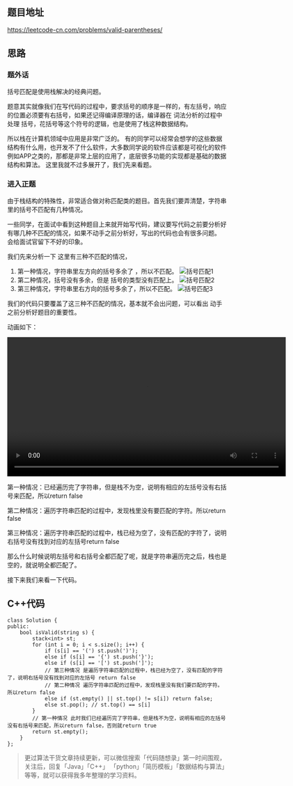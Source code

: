 
## 题目地址 

https://leetcode-cn.com/problems/valid-parentheses/ 

## 思路 

### 题外话
括号匹配是使用栈解决的经典问题。

题意其实就像我们在写代码的过程中，要求括号的顺序是一样的，有左括号，响应的位置必须要有右括号，如果还记得编译原理的话，编译器在 词法分析的过程中处理 括号，花括号等这个符号的逻辑，也是使用了栈这种数据结构。

所以栈在计算机领域中应用是非常广泛的。 有的同学可以经常会想学的这些数据结构有什么用，也开发不了什么软件，大多数同学说的软件应该都是可视化的软件例如APP之类的，那都是非常上层的应用了，底层很多功能的实现都是基础的数据结构和算法。 这里我就不过多展开了，我们先来看题。

### 进入正题

由于栈结构的特殊性，非常适合做对称匹配类的题目。首先我们要弄清楚，字符串里的括号不匹配有几种情况。

一些同学，在面试中看到这种题目上来就开始写代码，建议要写代码之前要分析好有哪几种不匹配的情况，如果不动手之前分析好，写出的代码也会有很多问题。 会给面试官留下不好的印象。

我们先来分析一下 这里有三种不匹配的情况，

1. 第一种情况，字符串里左方向的括号多余了 ，所以不匹配。
![括号匹配1](https://img-blog.csdnimg.cn/2020080915505387.png)
2. 第二种情况，括号没有多余，但是 括号的类型没有匹配上。
![括号匹配2](https://img-blog.csdnimg.cn/20200809155107397.png)
3. 第三种情况，字符串里右方向的括号多余了，所以不匹配。
![括号匹配3](https://img-blog.csdnimg.cn/20200809155115779.png)

我们的代码只要覆盖了这三种不匹配的情况，基本就不会出问题，可以看出 动手之前分析好题目的重要性。

动画如下：

<video src='../video/20.有效括号.mp4' controls='controls' width='640' height='320' autoplay='autoplay'> Your browser does not support the video tag.</video></div>


第一种情况：已经遍历完了字符串，但是栈不为空，说明有相应的左括号没有右括号来匹配，所以return false

第二种情况：遍历字符串匹配的过程中，发现栈里没有要匹配的字符。所以return false

第三种情况：遍历字符串匹配的过程中，栈已经为空了，没有匹配的字符了，说明右括号没有找到对应的左括号return false

那么什么时候说明左括号和右括号全都匹配了呢，就是字符串遍历完之后，栈也是空的，就说明全都匹配了。

接下来我们来看一下代码。

## C++代码


```
class Solution {
public:
    bool isValid(string s) {
        stack<int> st;
        for (int i = 0; i < s.size(); i++) {
            if (s[i] == '(') st.push(')');
            else if (s[i] == '{') st.push('}');
            else if (s[i] == '[') st.push(']');
            // 第三种情况 是遍历字符串匹配的过程中，栈已经为空了，没有匹配的字符了，说明右括号没有找到对应的左括号 return false
            // 第二种情况 遍历字符串匹配的过程中，发现栈里没有我们要匹配的字符。所以return false
            else if (st.empty() || st.top() != s[i]) return false;
            else st.pop(); // st.top() == s[i]
        }
        // 第一种情况 此时我们已经遍历完了字符串，但是栈不为空，说明有相应的左括号没有右括号来匹配，所以return false，否则就return true
        return st.empty();
    }
};
```
> 更过算法干货文章持续更新，可以微信搜索「代码随想录」第一时间围观，关注后，回复「Java」「C++」 「python」「简历模板」「数据结构与算法」等等，就可以获得我多年整理的学习资料。

